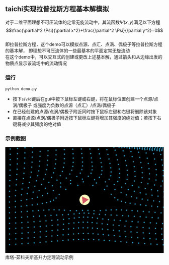 ## taichi实现拉普拉斯方程基本解模拟
对于二维平面理想不可压流体的定常无旋流动中，其流函数$\Psi (x, y)$满足以下方程  
$$\frac{\partial^2 \Psi}{\partial x^2}+\frac{\partial^2 \Psi}{\partial y^2}=0$$  
即拉普拉斯方程，这个demo可以模拟点源、点汇、点涡、偶极子等拉普拉斯方程的基本解，
即理想不可压流体的一些最基本的平面定常无旋流动  
在这个demo中，可以交互式的创建或更改上述基本解，通过箭头和从边缘出发的物质点显示该流场中的流动情况

### 运行
```shell script
python demo.py
```
* 按下`s`/`v`/`d`键后在gui中按下鼠标左键或右键，将在鼠标位置创建一个点源/点涡/偶极子
或强度为负数的点源（点汇）/点涡/偶极子
* 在已经创建的点源/点涡/偶极子附近同时按下鼠标左键和右键将删除该对象
* 直接在点源/点涡/偶极子附近按下鼠标左键将增加其强度的绝对值；若按下右键将减少其强度的绝对值

### 示例截图
![demp.png](demo.gif)  
库塔-茹科夫斯基升力定理流动示例